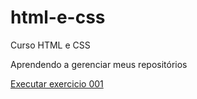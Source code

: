 # html-e-css
 Curso HTML e CSS

Aprendendo a gerenciar meus repositórios

<a href="https://gustavostb24.github.io/html-e-css/desafios/desafio10/desafio10.html">Executar exercicio 001</a>
